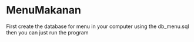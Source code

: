 # MenuMakanan
First create the database for menu in your computer using the db_menu.sql
then you can just run the program
